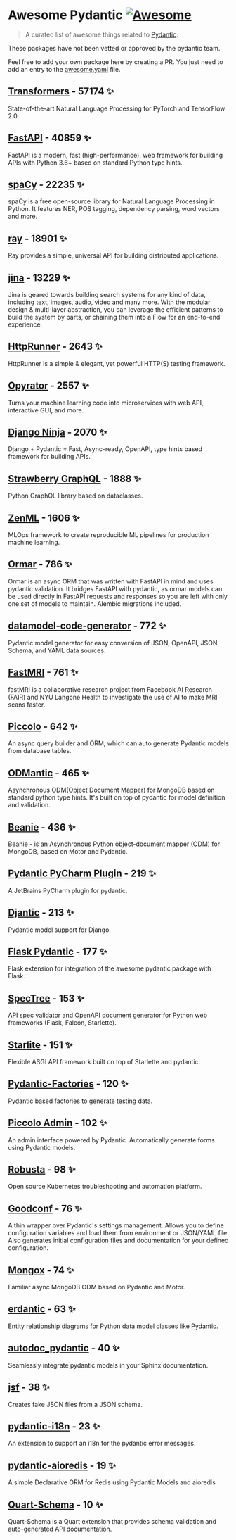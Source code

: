 # Awesome Pydantic [![Awesome](https://awesome.re/badge-flat.svg)](https://github.com/sindresorhus/awesome)

> A curated list of awesome things related to [Pydantic](https://pydantic-docs.helpmanual.io/).

These packages have not been vetted or approved by the pydantic team.

Feel free to add your own package here by creating a PR. You just need to add an entry to the [awesome.yaml](./awesome.yaml) file.


## [Transformers](https://github.com/huggingface/transformers) - 57174 ✨

State-of-the-art Natural Language Processing for PyTorch and TensorFlow 2.0.

## [FastAPI](https://github.com/tiangolo/fastapi) - 40859 ✨

FastAPI is a modern, fast (high-performance), web framework for building APIs with Python 3.6+ based on standard Python type hints.

## [spaCy](https://github.com/explosion/spaCy) - 22235 ✨

spaCy is a free open-source library for Natural Language Processing in Python. It features NER, POS tagging, dependency parsing, word vectors and more.

## [ray](https://github.com/ray-project/ray) - 18901 ✨

Ray provides a simple, universal API for building distributed applications.

## [jina](https://github.com/jina-ai/jina) - 13229 ✨

Jina is geared towards building search systems for any kind of data, including text, images, audio, video and many more. With the modular design & multi-layer abstraction, you can leverage the efficient patterns to build the system by parts, or chaining them into a Flow for an end-to-end experience.

## [HttpRunner](https://github.com/httprunner/httprunner) - 2643 ✨

HttpRunner is a simple & elegant, yet powerful HTTP(S) testing framework.

## [Opyrator](https://github.com/ml-tooling/opyrator) - 2557 ✨

Turns your machine learning code into microservices with web API, interactive GUI, and more.

## [Django Ninja](https://github.com/vitalik/django-ninja) - 2070 ✨

Django + Pydantic = Fast, Async-ready, OpenAPI, type hints based framework for building APIs.

## [Strawberry GraphQL](https://github.com/strawberry-graphql/strawberry) - 1888 ✨

Python GraphQL library based on dataclasses.

## [ZenML](https://github.com/zenml-io/zenml) - 1606 ✨

MLOps framework to create reproducible ML pipelines for production machine learning.

## [Ormar](https://github.com/collerek/ormar) - 786 ✨

Ormar is an async ORM that was written with FastAPI in mind and uses pydantic validation. It bridges FastAPI with pydantic, as ormar models can be used directly in FastAPI requests and responses so you are left with only one set of models to maintain. Alembic migrations included.

## [datamodel-code-generator](https://github.com/koxudaxi/datamodel-code-generator) - 772 ✨

Pydantic model generator for easy conversion of JSON, OpenAPI, JSON Schema, and YAML data sources.

## [FastMRI](https://github.com/facebookresearch/fastMRI) - 761 ✨

fastMRI is a collaborative research project from Facebook AI Research (FAIR) and NYU Langone Health to investigate the use of AI to make MRI scans faster.

## [Piccolo](https://github.com/piccolo-orm/piccolo) - 642 ✨

An async query builder and ORM, which can auto generate Pydantic models from database tables.

## [ODMantic](https://github.com/art049/odmantic) - 465 ✨

Asynchronous ODM(Object Document Mapper) for MongoDB based on standard python type hints. It's built on top of pydantic for model definition and validation.

## [Beanie](https://github.com/roman-right/beanie) - 436 ✨

Beanie - is an Asynchronous Python object-document mapper (ODM) for MongoDB, based on Motor and Pydantic.

## [Pydantic PyCharm Plugin](https://github.com/koxudaxi/pydantic-pycharm-plugin) - 219 ✨

A JetBrains PyCharm plugin for pydantic.

## [Djantic](https://github.com/jordaneremieff/djantic) - 213 ✨

Pydantic model support for Django.

## [Flask Pydantic](https://github.com/bauerji/flask_pydantic) - 177 ✨

Flask extension for integration of the awesome pydantic package with Flask.

## [SpecTree](https://github.com/0b01001001/spectree) - 153 ✨

API spec validator and OpenAPI document generator for Python web frameworks (Flask, Falcon, Starlette).

## [Starlite](https://github.com/Goldziher/starlite) - 151 ✨

Flexible ASGI API framework built on top of Starlette and pydantic.

## [Pydantic-Factories](https://github.com/Goldziher/pydantic-factories) - 120 ✨

Pydantic based factories to generate testing data.

## [Piccolo Admin](https://github.com/piccolo-orm/piccolo_admin) - 102 ✨

An admin interface powered by Pydantic. Automatically generate forms using Pydantic models.

## [Robusta](https://github.com/robusta-dev/robusta) - 98 ✨

Open source Kubernetes troubleshooting and automation platform.

## [Goodconf](https://github.com/lincolnloop/goodconf) - 76 ✨

A thin wrapper over Pydantic's settings management. Allows you to define configuration variables and load them from environment or JSON/YAML file. Also generates initial configuration files and documentation for your defined configuration.

## [Mongox](https://github.com/aminalaee/mongox) - 74 ✨

Familiar async MongoDB ODM based on Pydantic and Motor.

## [erdantic](https://github.com/drivendataorg/erdantic) - 63 ✨

Entity relationship diagrams for Python data model classes like Pydantic.

## [autodoc_pydantic](https://github.com/mansenfranzen/autodoc_pydantic) - 40 ✨

Seamlessly integrate pydantic models in your Sphinx documentation.

## [jsf](https://github.com/ghandic/jsf) - 38 ✨

Creates fake JSON files from a JSON schema.

## [pydantic-i18n](https://github.com/boardpack/pydantic-i18n) - 23 ✨

An extension to support an i18n for the pydantic error messages.

## [pydantic-aioredis](https://github.com/andrewthetechie/pydantic-aioredis) - 19 ✨

A simple Declarative ORM for Redis using Pydantic Models and aioredis

## [Quart-Schema](https://gitlab.com/pgjones/quart-schema) - 10 ✨

Quart-Schema is a Quart extension that provides schema validation and auto-generated API documentation.
